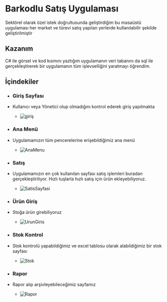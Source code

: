 # Barkodlu Satış Uygulaması

Sektörel olarak özel istek doğrultusunda geliştirdiğim bu masaüstü uygulaması her market ve türevi satış yapılan yerlerde kullanılabilir şekilde geliştirilmiştir

## Kazanım
C# ile görsel ve kod kısmını yaztığım uygulamanın veri tabanını da sql ile gerçekleştirerek bir uygulamanın tüm işlevselliğini yaratmayı öğrendim.

## İçindekiler
- ### Giriş Sayfası
- Kullanıcı veya Yönetici olup olmadığını kontrol ederek giriş yapılmakta
  * ![giriş](https://github.com/user-attachments/assets/ea82a46a-43d9-46ff-9e09-98fde4bf317f)

  
- ### Ana Menü
- Uygulamamızın tüm pencerelerine erişebildiğimiz ana menü
  * ![AnaMenu](https://github.com/user-attachments/assets/3a27743e-099f-4b9c-95e7-743213011b65)

- ### Satış
- Uygulamamızın en çok kullanılan sayfası satış işlemleri buradan gerçekleştiriliyor. Hızlı tuşlarla hızlı satış için ürün ekleyebiliyoruz.
  * ![SatisSayfasi](https://github.com/user-attachments/assets/191b0056-1dda-4480-88e6-b2980cc5b3db)

- ### Ürün Giriş
- Stoğa ürün girebiliyoruz
  * ![UrunGiris](https://github.com/user-attachments/assets/cbb6169a-58b7-4423-ac42-37c7132674b2)

- ### Stok Kontrol
- Stok kontrolü yapabildiğimiz ve excel tablosu olarak alabildiğimiz bir stok sayfası
  * ![Stok](https://github.com/user-attachments/assets/e1d60c4e-b31c-4591-8d38-a4b2c4793732)

- ### Rapor
- Rapor alıp arşivleyebileceğimiz sayfamız
  * ![Rapor](https://github.com/user-attachments/assets/11ebb8a8-0553-482a-8de1-55baf75203fe)

  
  

